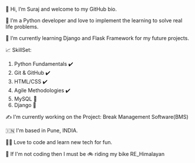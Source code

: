 👋 Hi, I’m Suraj and welcome to my GitHub bio.
 
👀 I’m a Python developer and love to implement the learning to solve real life problems.

🌱 I’m currently learning Django and Flask Framework for my future projects.

:chart_with_upwards_trend: SkillSet:
   1. Python Fundamentals :heavy_check_mark:
   2. Git & GitHub :heavy_check_mark:
   3. HTML/CSS :heavy_check_mark:
   4. Agile Methodologies :heavy_check_mark:
   5. MySQL :construction:
   6. Django :construction:
   
:writing_hand: I'm currently working on the Project: Break Management Software(BMS)

:india: I'm based in Pune, INDIA.

:man_technologist: Love to code and learn new tech for fun.

:large_blue_circle: If I'm not coding then I must be :bike: riding my bike RE_Himalayan
